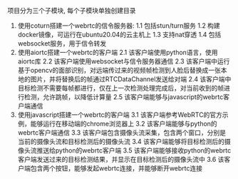 项目分为三个子模块, 每个子模块单独创建目录
1. 使用coturn搭建一个webrtc的信令服务器:
    1.1 包括stun/turn服务
    1.2 构建docker镜像，可运行在ubuntu20.04的云主机上
    1.3 支持nat穿透
    1.4 包括websocket服务，用于信令转发
2. 使用aiortc搭建一个webrtc的客户端
    2.1 该客户端使用python语言，使用aiortc库
    2.2 该客户端使用websocket与信令服务器通信
    2.3 该客户端中运行基于opencv的面部识别，对远端传过来的视频帧检测到人脸后替换成一张本地的图片，并将替换后的帧通过RTCDataChannel发送给对端
    2.4 该客户端中目标检测不需要每帧都进行，仅在上一次检测处理完成后，对当前收到的帧进行检测，允许跳帧，以降低计算量
    2.5 该客户端能够与javascript的webrtc客户端通信
3. 使用javascript搭建一个webrtc的客户端
    3.1 该客户端参考WebRTC的官方示例，能够运行在移动端的chrome浏览器上
    3.2 该客户端能够与python的webrtc客户端通信
    3.3 该客户端包含摄像头流采集，包含两个窗口，分别是当前的摄像头流和目标检测后的摄像头流
    3.4 该客户端能够将目标检测后的摄像头流推送给python的webrtc客户端
    3.5 该客户端能够接收python的webrtc客户端发送过来的目标检测结果，并显示在目标检测后的摄像头流中
    3.6 该客户端包含两个按钮，能够发起webrtc连接，并能够断开webrtc连接